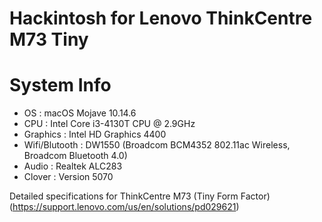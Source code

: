 Hackintosh for Lenovo ThinkCentre M73 Tiny
===

System Info
======

* OS : macOS Mojave 10.14.6
* CPU : Intel Core i3-4130T CPU @ 2.9GHz
* Graphics : Intel HD Graphics 4400
* Wifi/Blutooth : DW1550 (Broadcom BCM4352 802.11ac Wireless, Broadcom Bluetooth 4.0)
* Audio : Realtek ALC283
* Clover : Version 5070

Detailed specifications for ThinkCentre M73 (Tiny Form Factor)(https://support.lenovo.com/us/en/solutions/pd029621)
